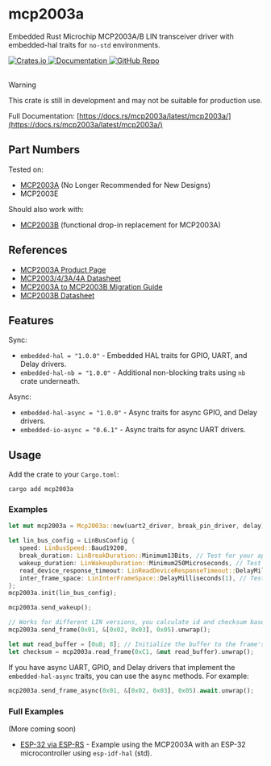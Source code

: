 # mcp2003a

Embedded Rust Microchip MCP2003A/B LIN transceiver driver with embedded-hal traits for `no-std` environments.

<a href="https://crates.io/crates/mcp2003a">
    <img src="https://img.shields.io/crates/v/mcp2003a.svg" alt="Crates.io">
</a>
<a href="https://docs.rs/mcp2003a">
    <img src="https://docs.rs/mcp2003a/badge.svg" alt="Documentation">
</a>
<a href="https://github.com/zpg6/mcp2003a">
    <img src="https://img.shields.io/badge/github-zpg6/mcp2003a-black" alt="GitHub Repo">
</a>
<br><br>

> [!WARNING]
> This crate is still in development and may not be suitable for production use.

Full Documentation: [https://docs.rs/mcp2003a/latest/mcp2003a/](https://docs.rs/mcp2003a/latest/mcp2003a/)

## Part Numbers

Tested on:

- [MCP2003A](https://www.microchip.com/wwwproducts/en/MCP2003A) (No Longer Recommended for New Designs)
- MCP2003E

Should also work with:

- [MCP2003B](https://www.microchip.com/en-us/product/MCP2003B) (functional drop-in replacement for MCP2003A)

## References

- [MCP2003A Product Page](https://www.microchip.com/wwwproducts/en/MCP2003A)
- [MCP2003/4/3A/4A Datasheet](https://ww1.microchip.com/downloads/aemDocuments/documents/OTH/ProductDocuments/DataSheets/20002230G.pdf)
- [MCP2003A to MCP2003B Migration Guide](https://ww1.microchip.com/downloads/en/DeviceDoc/90003150A.pdf)
- [MCP2003B Datasheet](https://ww1.microchip.com/downloads/en/DeviceDoc/2000546C3.pdf)

## Features

Sync:

- `embedded-hal = "1.0.0"` - Embedded HAL traits for GPIO, UART, and Delay drivers.
- `embedded-hal-nb = "1.0.0"` - Additional non-blocking traits using `nb` crate underneath.

Async:

- `embedded-hal-async = "1.0.0"` - Async traits for async GPIO, and Delay drivers.
- `embedded-io-async = "0.6.1"` - Async traits for async UART drivers.

## Usage

Add the crate to your `Cargo.toml`:

```
cargo add mcp2003a
```

### Examples

```rust
let mut mcp2003a = Mcp2003a::new(uart2_driver, break_pin_driver, delay);

let lin_bus_config = LinBusConfig {
   speed: LinBusSpeed::Baud19200,
   break_duration: LinBreakDuration::Minimum13Bits, // Test for your application
   wakeup_duration: LinWakeupDuration::Minimum250Microseconds, // Test for your application
   read_device_response_timeout: LinReadDeviceResponseTimeout::DelayMilliseconds(15), // Test for your application
   inter_frame_space: LinInterFrameSpace::DelayMilliseconds(1), // Test for your application
};
mcp2003a.init(lin_bus_config);

mcp2003a.send_wakeup();

// Works for different LIN versions, you calculate id and checksum based on your application
mcp2003a.send_frame(0x01, &[0x02, 0x03], 0x05).unwrap();

let mut read_buffer = [0u8; 8]; // Initialize the buffer to the frame's known size
let checksum = mcp2003a.read_frame(0xC1, &mut read_buffer).unwrap();
```

If you have async UART, GPIO, and Delay drivers that implement the `embedded-hal-async` traits, you can use the async methods. For example:

```rust
mcp2003a.send_frame_async(0x01, &[0x02, 0x03], 0x05).await.unwrap();
```

### Full Examples

(More coming soon)

- [ESP-32 via ESP-RS](https://github.com/zpg6/mcp2003a/tree/main/examples/mcp2003a-esp-rs) - Example using the MCP2003A with an ESP-32 microcontroller using `esp-idf-hal` (std).

